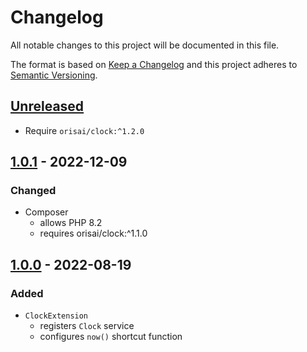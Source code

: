 # Changelog

All notable changes to this project will be documented in this file.

The format is based on [Keep a Changelog](http://keepachangelog.com/en/1.0.0/)
and this project adheres to [Semantic Versioning](http://semver.org/spec/v2.0.0.html).

## [Unreleased](https://github.com/orisai/nette-clock/compare/1.0.1...HEAD)

- Require `orisai/clock:^1.2.0`

## [1.0.1](https://github.com/orisai/nette-clock/compare/1.0.0...1.0.1) - 2022-12-09

### Changed

- Composer
  - allows PHP 8.2
  - requires orisai/clock:^1.1.0

## [1.0.0](https://github.com/orisai/nette-clock/releases/tag/1.0.0) - 2022-08-19

### Added

- `ClockExtension`
	- registers `Clock` service
    - configures `now()` shortcut function

